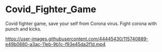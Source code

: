 # Covid_Fighter_Game
 Covid fighter game, save your self from Corona virus. Fight corona with punch and kicks.

https://user-images.githubusercontent.com/44445430/115740889-e49b0880-a3ac-11eb-9b1c-f93e45da2f1d.mp4

